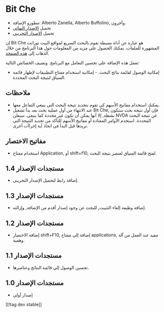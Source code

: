 # Bit Che #
*	 مطورو الإضافة: Alberto Zanella, Alberto Buffolino, وآخرون.
*	 تحميل [الإصدار النهائي][1]
*	 تحميل [الإصدار التجريبي][3]

إن Bit Che هو عبارة عن أداة بسيطة تقوم بالبحث السريع لمواقع البيت تورانت
المشهورة للملفات. يمكنك الحصول على مزيد من المعلومات حول هذا البرنامج من
خلال الذهاب إلى [هذه الصفحة][2].

تعمل هذه الإضافة على تحسين التعامل مع البرنامج. وتضيف الخصائص التالية:

- إمكانية الوصول لقائمة نتائج البحث. - إمكانية استخدام مفتاح التطبيقات
لإظهار قائمة السياق لنتيجة البحث المحددة.


## ملاحظات ##
*	 يمكنك استخدام مفاتيح الأسهم كي تقوم بتحديد نتيجة البحث التي ينبغي التفاعل
   معها.
*	 عند الانتهاء من أول عملية بحث بعد بدأ تشغيل Bit Che, فإن أول نتيجة بحث
   ستكون نشطة, إلا أنها يمكن أن تكون غير محددة كما ينبغي. سيعلن NVDA عن
   نتيجة البحث المحددة. استخدم الأوامر المعتادة أو مفاتيح الأسهم للتأكد من
   تحديد النتيجة التي تريدها قبل البدأ في اتخاذ أية إجراآت أخرى.


## مفاتيح الاختصار ##
*	استخدام مفتاح Application, أو shift+f10, لفتح قائمة السياق لعنصر نتيجة
  البحث.

## مستجدات الإصدار 1.4 ##
*	 إضافة رابط لتحميل الإصدار التجريبي.

## مستجدات الإصدار 1.3 ##
*	 إضافة وظيفة إلغاء التثبيت, للبحث عن وجود إصدار أقدم من الإضافة, وإزالته.

## مستجدات الإصدار 1.2 ##
*	 إضافة الاختصار shift+F10, إضافة إلى مفتاح applications, مفيد عند العمل من
   آلة وهمية.

## مستجدات الإصدار 1.1 ##
*	 تحسين الوصول إلى قائمة النتائج وعناصرها.

## مستجدات الإصدار 1.0 ##
*	 إصدار أولي

[[!tag dev stable]]

[1]: http://addons.nvda-project.org/files/get.php?file=bc

[2]: http://www.convivea.com

[3]: http://addons.nvda-project.org/files/get.php?file=bc-dev
